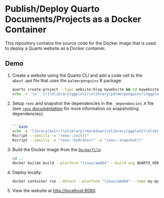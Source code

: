 # Publish/Deploy Quarto Documents/Projects as a Docker Container

This repository contains the source code for the Docker image that is used to deploy a Quarto website as a Docker container.

## Demo

1. Create a website using the Quarto CLI and add a code cell to the `about.qmd` file that uses the `palmerpenguins` R package:

   ```bash
   quarto create-project --type website:blog mywebsite && cd mywebsite || exit
   echo -e '\n```{r}\nlibrary(ggplot2)\nlibrary(palmerpenguins)\nggplot(penguins) +\n  aes(x = bill_length_mm, y = bill_depth_mm) +\n  geom_point(aes(colour = species)) +\n  geom_smooth(method = "lm", se = FALSE)\n```' >> about.qmd
   ```

2. Setup `renv` and snapshot the dependencies in the `_dependencies.R` file (see [`renv` documentation](https://rstudio.github.io/renv/articles/renv.html#snapshotting-dependencies) for more information on snapshotting dependencies):

   ```bash

   ```bash
   echo -e 'library(knitr)\nlibrary(rmarkdown)\nlibrary(ggplot2)\nlibrary(palmerpenguins)' >> _dependencies.R
   Rscript --vanilla -e "renv::init()"
   Rscript --vanilla -e "renv::hydrate()" -e "renv::snapshot()"
   ```

3. Build the Docker image from the [`Dockerfile`](Dockerfile):

   ```bash
   cd ..
   docker buildx build --platform "linux/amd64" --build-arg QUARTO_VERSION=1.4.13 --tag "mywebsite:1.0.0" .
   ````

4. Deploy locally:

   ```bash
   docker container run --detach --platform "linux/amd64" --name my-quarto-website -p 8080:80 mywebsite:1.0.0
   ```

5. View the website at <http://localhost:8080>.

